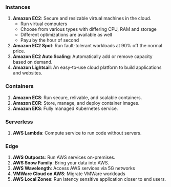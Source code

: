 ### Instances
1. **Amazon EC2**: Secure and resizable virtual machines in the cloud.
   * Run virtual computers
   * Choose from various types with differing CPU, RAM and storage
   * Different optimizations are available as well
   * Payu by the hour of second
2. **Amazon EC2 Spot**: Run fault-tolerant workloads at 90% off the normal price. 
3. **Amazon EC2 Auto Scaling**: Automatically add or remove capacity based on demand.
4. **Amazon Lightsail**: An easy-to-use cloud platform to build applications and websites.

### Containers
1. **Amazon ECS**: Run secure, relivable, and scalable containers.
2. **Amazon ECR**: Store, manage, and deploy container images.
3. **Amazon EKS**: Fully managed Kubernetes service.

### Serverless
1. **AWS Lambda**: Compute service to run code without servers.

### Edge
1. **AWS Outposts**: Run AWS services on-premises.
2. **AWS Snow Family**: Bring your data into AWS.
3. **AWS Wavelength**: Access AWS services via 5G networks
4. **VMWare Cloud on AWS**: Migrate VMWare workloads
5. **AWS Local Zones**: Run latency sensitive application closer to end users.